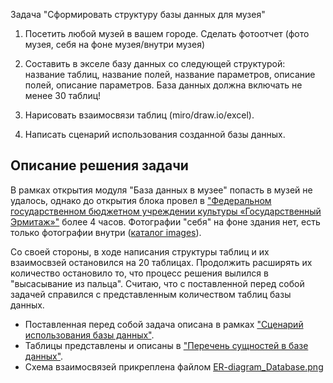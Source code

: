 Задача "Сформировать структуру базы данных для музея"

1. Посетить любой музей в вашем городе. Сделать фотоотчет (фото музея, себя на фоне музея/внутри музея)
2. Составить в экселе базу данных со следующей структурой: название таблиц, название полей, название параметров, описание полей, описание параметров. База данных должна включать не менее 30 таблиц!
3. Нарисовать взаимосвязи таблиц (miro/draw.io/excel).

4. Написать сценарий использования созданной базы данных.

## Описание решения задачи

В рамках открытия модуля "База данных в музее" попасть в музей не удалось, однако до открытия блока провел в ["Федеральном государственном бюджетном учреждении культуры «Государственный Эрмитаж»"](https://www.hermitagemuseum.org/wps/portal/hermitage?lng=ru) более 4 часов. Фотографии "себя" на фоне здания нет, есть только фотографии внутри ([каталог images](https://github.com/SvyatoslavStan/DataBaseHermitageMuseum/tree/main/img)).

Со своей стороны, в ходе написания структуры таблиц и их взаимосвзей остановился на 20 таблицах. Продолжить расширять их количество остановило то, что процесс решения вылился в "высасывание из пальца". Считаю, что с поставленной перед собой задачей справился с представленным количеством таблиц базы данных.

- Поставленная перед собой задача описана в рамках ["Сценарий использования базы данных"](https://github.com/SvyatoslavStan/DataBaseHermitageMuseum/blob/main/DataBaseScenario.md).
- Таблицы представлены и описаны в ["Перечень сущностей в базе данных"](https://github.com/SvyatoslavStan/DataBaseHermitageMuseum/blob/main/DataBaseEntities.md).
- Схема взаимосвязей прикреплена файлом [ER-diagram_Database.png](https://github.com/SvyatoslavStan/DataBaseHermitageMuseum/blob/main/diagram_DataBase.png)
